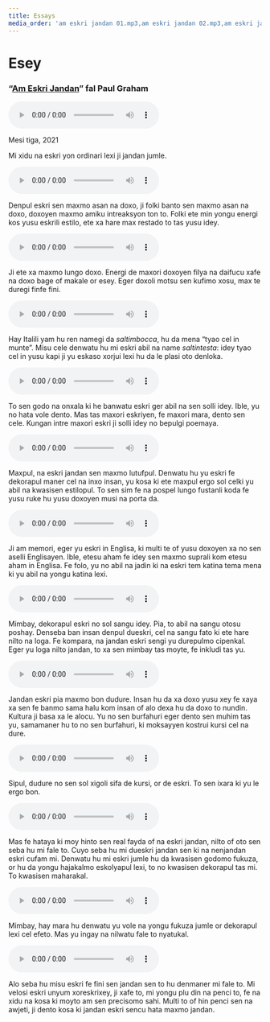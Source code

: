 ```yaml
---
title: Essays
media_order: 'am eskri jandan 01.mp3,am eskri jandan 02.mp3,am eskri jandan 03.mp3,am eskri jandan 04.mp3,am eskri jandan 05.mp3,am eskri jandan 06.mp3,am eskri jandan 07.mp3,am eskri jandan 08.mp3,am eskri jandan 09.mp3,am eskri jandan 10.mp3,am eskri jandan 13.mp3,am eskri jandan 11.mp3,am eskri jandan 12.mp3'
---
```


# Esey

### “[Am Eskri Jandan](http://www.paulgraham.com/simply.html)” fal Paul Graham

<audio controls>
 <source src="/esey/am eskri jandan 01.mp3" type="audio/mp3" />
 <p>Your user agent does not support the HTML5 Audio element.</p>
</audio>

Mesi tiga, 2021

Mi xidu na eskri yon ordinari lexi ji jandan jumle.

<audio controls>
 <source src="/esey/am eskri jandan 02.mp3" type="audio/mp3" />
 <p>Your user agent does not support the HTML5 Audio element.</p>
</audio>

Denpul eskri sen maxmo asan na doxo, ji folki banto sen maxmo asan na doxo, doxoyen maxmo amiku intreaksyon ton to. Folki ete min yongu energi kos yusu eskrili estilo, ete xa hare max restado to tas yusu idey.

<audio controls>
 <source src="/esey/am eskri jandan 03.mp3" type="audio/mp3" />
 <p>Your user agent does not support the HTML5 Audio element.</p>
</audio>

Ji ete xa maxmo lungo doxo. Energi de maxori doxoyen filya na daifucu xafe na doxo bage of makale or esey. Eger doxoli motsu sen kufimo xosu, max te duregi finfe fini.

<audio controls>
 <source src="/esey/am eskri jandan 04.mp3" type="audio/mp3" />
 <p>Your user agent does not support the HTML5 Audio element.</p>
</audio>

Hay Italili yam hu ren namegi da _saltimbocca_, hu da mena “tyao cel in munte”. Misu cele denwatu hu mi eskri abil na name _saltintesta_: idey tyao cel in yusu kapi ji yu eskaso xorjui lexi hu da le plasi oto denloka.

<audio controls>
 <source src="/esey/am eskri jandan 05.mp3" type="audio/mp3" />
 <p>Your user agent does not support the HTML5 Audio element.</p>
</audio>

To sen godo na onxala ki he banwatu eskri ger abil na sen solli idey. Ible, yu no hata vole dento. Mas tas maxori eskriyen, fe maxori mara, dento sen cele. Kungan intre maxori eskri ji solli idey no bepulgi poemaya.

<audio controls>
 <source src="/esey/am eskri jandan 06.mp3" type="audio/mp3" />
 <p>Your user agent does not support the HTML5 Audio element.</p>
</audio>

Maxpul, na eskri jandan sen maxmo lutufpul. Denwatu hu yu eskri fe dekorapul maner cel na inxo insan, yu kosa ki ete maxpul ergo sol celki yu abil na kwasisen estilopul. To sen sim fe na pospel lungo fustanli koda fe yusu ruke hu yusu doxoyen musi na porta da.

<audio controls>
 <source src="/esey/am eskri jandan 07.mp3" type="audio/mp3" />
 <p>Your user agent does not support the HTML5 Audio element.</p>
</audio>

Ji am memori, eger yu eskri in Englisa, ki multi te of yusu doxoyen xa no sen aselli Englisayen. Ible, etesu aham fe idey sen maxmo suprali kom etesu aham in Englisa. Fe folo, yu no abil na jadin ki na eskri tem katina tema mena ki yu abil na yongu katina lexi.

<audio controls>
 <source src="/esey/am eskri jandan 08.mp3" type="audio/mp3" />
 <p>Your user agent does not support the HTML5 Audio element.</p>
</audio>

Mimbay, dekorapul eskri no sol sangu idey. Pia, to abil na sangu otosu poshay. Denseba ban insan denpul dueskri, cel na sangu fato ki ete hare nilto na loga. Fe kompara, na jandan eskri sengi yu durepulmo cipenkal. Eger yu loga nilto jandan, to xa sen mimbay tas moyte, fe inkludi tas yu.

<audio controls>
 <source src="/esey/am eskri jandan 09.mp3" type="audio/mp3" />
 <p>Your user agent does not support the HTML5 Audio element.</p>
</audio>

Jandan eskri pia maxmo bon dudure. Insan hu da xa doxo yusu xey fe xaya xa sen fe banmo sama halu kom insan of alo dexa hu da doxo to nundin. Kultura ji basa xa le alocu. Yu no sen burfahuri eger dento sen muhim tas yu, samamaner hu to no sen burfahuri, ki moksayyen kostrui kursi cel na dure.

<audio controls>
 <source src="/esey/am eskri jandan 10.mp3" type="audio/mp3" />
 <p>Your user agent does not support the HTML5 Audio element.</p>
</audio>

Sipul, dudure no sen sol xigoli sifa de kursi, or de eskri. To sen ixara ki yu le ergo bon.

<audio controls>
 <source src="/esey/am eskri jandan 11.mp3" type="audio/mp3" />
 <p>Your user agent does not support the HTML5 Audio element.</p>
</audio>

Mas fe hataya ki moy hinto sen real fayda of na eskri jandan, nilto of oto sen seba hu mi fale to. Cuyo seba hu mi dueskri jandan sen ki na nenjandan eskri cufam mi. Denwatu hu mi eskri jumle hu da kwasisen godomo fukuza, or hu da yongu hajakalmo eskolyapul lexi, to no kwasisen dekorapul tas mi. To kwasisen maharakal.

<audio controls>
 <source src="/esey/am eskri jandan 12.mp3" type="audio/mp3" />
 <p>Your user agent does not support the HTML5 Audio element.</p>
</audio>

Mimbay, hay mara hu denwatu yu vole na yongu fukuza jumle or dekorapul lexi cel efeto. Mas yu ingay na nilwatu fale to nyatukal.

<audio controls>
 <source src="/esey/am eskri jandan 13.mp3" type="audio/mp3" />
 <p>Your user agent does not support the HTML5 Audio element.</p>
</audio>

Alo seba hu misu eskri fe fini sen jandan sen to hu denmaner mi fale to. Mi velosi eskri unyum xoreskrixey, ji xafe to, mi yongu plu din na penci to, fe na xidu na kosa ki moyto am sen precisomo sahi. Multi to of hin penci sen na awjeti, ji dento kosa ki jandan eskri sencu hata maxmo jandan.